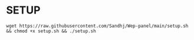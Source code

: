 <h1>SETUP</h1>
<pre><code>wget https://raw.githubusercontent.com/Sandhj/Wep-panel/main/setup.sh && chmod +x setup.sh && ./setup.sh</code></pre>
